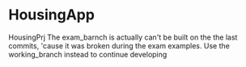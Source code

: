 # HousingApp
HousingPrj
The exam_barnch is actually can't be built on the the last commits, 'cause it was broken during the exam examples. Use the working_branch instead to continue developing
